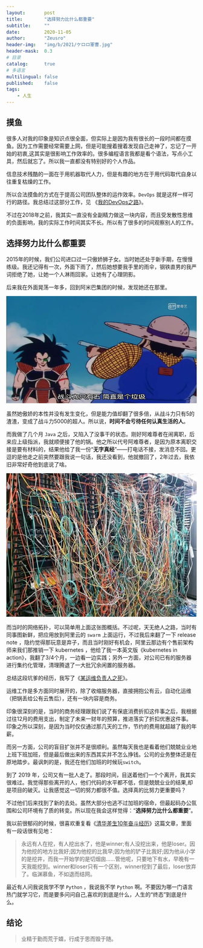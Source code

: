 ```yaml
---
layout:       post
title:        "选择努力比什么都重要"
subtitle:     ""
date:         2020-11-05
author:       "Zeusro"
header-img:   "img/b/2021/ケロロ軍曹.jpg"
header-mask:  0.3
# 目录
catalog:      true
# 多语言
multilingual: false
published:    false
tags:
    - 人生
---
```



## 摸鱼

很多人对我的印象是知识点很全面，但实际上是因为我有很长的一段时间都在摸鱼。因为工作需要经常需要上网，但是可能搜着搜着发现自己走神了，忘记了一开始的初衷,这其实是很影响工作效率的。很多编程语言我都是看个语法，写点小工具，然后就忘了。所以我一直都没有特别好的个人作品。

信息技术残酷的一面在于用机器取代人力，但是有趣的地方在于用代码取代自身以往重复枯燥的工作。

所以合法摸鱼的方式在于提高公司团队整体的运作效率。`DevOps` 就是这样一样可行的路径。我总结过这部分工作，见 《[我的DevOps之路](http://www.zeusro.com/2020/04/09/my-road-of-devops/)》。

不过在2018年之前，我其实一直没有全副精力做这一块内容，而且受发散性思维的负面影响，我的实际工作时间其实不长。所以有了很多的时间观察别人的工作。

## 选择努力比什么都重要

2015年的时候，我们公司进口过一只傲娇狮子女。当时她还处于新手期，在慢慢练级。我还记得有一次，外面下雨了，然后她想要我手里的雨伞，钢铁直男的我严词拒绝了她，让她一个人淋雨回家。让她有了心理阴影。

后来我在外面晃荡一年多，回到阿米巴集团的时候，发现她还在那里。

![image](/img/sticker/five-level.jpg)

虽然她傲娇的本性并没有发生变化，但是能力值却翻了很多倍，从战斗力只有5的渣渣，变成了战斗力5000的超人。所以说，**时间不会亏待任何认真生活的人**。

而我做了几个月 `Java` 之后，又陷入了没事干的状态。刚好阿难尊者在闹离职，后来应上级指派，我就顺便接了他的锅。他之所以代号阿难尊者，是因为原本离职交接是要有材料的，结果他给了我一份“**无字真经**”——打电话不接，发消息不回。更逗的是他走之前突然要跟我说一句话，我还没看到，他就撤回了，2年过去，我依旧非常好奇他到底说了啥。

![image](/img/sticker/zhizhu.jpg)

而当时的网络拓扑，可以简单用上面这张图概括。不过呢，天无绝人之路，当时有同事图新鲜，把应用放到阿里云的 `swarm` 上面运行，不过我后来翻了一下 release note ，隐约觉得那玩意是弃子，而且当时刚好有机会，阿里云那边有个售前架构师来我们那推销一下 kubernetes ，他给了我一本英文版《kubernetes in action》，我翻了3/4个月，一边看一边实践；另外一方面，对公司已有的服务器进行集约化管理，清理腾退了一大批冗余闲置的服务器。

总结这段坑爹的经历，我写了《[某运维负责人之死](https://developer.aliyun.com/article/765447)》。

运维工作是多方面同时展开的，除了收缩服务器，直接拥抱公有云，自动化运维（把锅丢给公有云售后），还有一块内容是商务。

印象很深刻的是，当时的商务经理跟我们说了有保底消费折扣这件事之后，我根据过往12月的费用支出，制定了未来一财年的预算，推进落实了折扣优惠这件事。印象之所以深刻，是因为当时仅仅通过那几天的工作，节约的费用就超越了我的年薪。

而另一方面，公司的盲目扩张并不是很顺利。虽然每天我也是看着他们兢兢业业地上班下班加班，但是最后做出来的东西其实并不怎么挣钱。公司的业务整体还是在原地踏步。最讽刺的是，我还在他们加班的时候玩`switch`。

到了 2019 年，公司又有一批人走了。那段时间，目送着他们一个个离开，我其实很难过。我觉得那些离开的人，他们代码的水平都不低，但是兢兢业业的结果,却是项目的破灭。让我感觉这一切的努力都很不值。选择真的比努力更重要吗？

不过他们后来找到了新的去处。虽然大部分也逃不过加班的宿命，但最起码办公氛围和公司环境有了质的转变。所以现在我会这样觉得：“**选择努力比什么都重要**”。

我以前很郁闷的时候，很喜欢重复看《[清华差生10年奋斗经历](https://kb.cnblogs.com/page/163907/)》这篇文章，里面有一段话很有见地：

> 永远有人在挖，有人挖出水了，他是winner;有人没挖出来，他是loser。因为他挖的地方比我好;因为他挖的比我早;因为他的铲子比我好;因为他从小学的是挖井，而我一开始学的是切烟囱……管他呢，只要地下有水，早晚有一天我能挖到。winner和loser只有一个区别，winner挖到了最后，loser放弃了。临渊慕鱼，不如退而结网。

最近有人问我说我学不学 `Python` ，我说我不学 `Python` 啊。不要因为哪一门语言热门就学习它，而是要多问问自己,喜欢的到底是什么，人生的“终态”到底是什么。

## 结论

> 业精于勤而荒于嬉，行成于思而毁于随。
